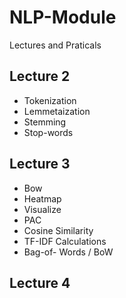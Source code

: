 # NLP-Module
Lectures and Praticals
## Lecture 2
- Tokenization
- Lemmetaization
- Stemming
- Stop-words

## Lecture 3
- Bow
- Heatmap
- Visualize
- PAC
- Cosine Similarity
- TF-IDF Calculations
- Bag-of- Words / BoW

## Lecture 4

  
